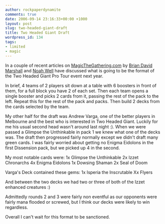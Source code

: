 ```yaml
---
author: rockpaperdynamite
comments: true
date: 2006-09-14 23:16:33+00:00 +1000
layout: post
slug: two-headed-giant-draft
title: Two Headed Giant Draft
wordpress_id: 134
tags:
- limited
- magic
---
```


In a couple of recent articles on [MagicTheGathering.com](http://MagicTheGathering.com) 
by [Brian David Marshall](http://www.wizards.com/default.asp?x=mtgcom/daily/bd243) 
and [Noah Well](http://www.wizards.com/default.asp?x=mtgcom/daily/nw20) have 
discussed what is going to be the format of the Two Headed Giant Pro Tour event 
next year.

In brief, 4 teams of 2 players sit down at a table with 6 boosters in front of 
them, for a full block you have 2 of each set. Then each team opens a single 
booster and picks 2 cards from it, passing the rest of the pack to the left. 
Repeat this for the rest of the pack and packs. Then build 2 decks from the 
cards selected by the team.

My other half for the draft was Andrew Varga, one of the better players in 
Melbourne and the best who is interested in Two Headed Giant. Luckily for me his 
usual second head wasn't around last night :). When we were passed a Glimpse the 
Unthinkable in pack 1 we knew what one of the decks was. The draft then 
progressed fairly normally except we didn't draft many green cards. I was fairly 
worried about getting no Enigma Eidolons in the first Dissension pack, but we 
picked up 4 in the second.

My most notable cards were:
1x Glimpse the Unthinkable
2x Izzet Chronarchs
4x Enigma Eidolons
1x Dowsing Shaman
2x Seal of Doom

Varga's Deck contained these gems:
1x Isperia the Inscrutable
Xx Flyers

And between the two decks we had two or three of both of the Izzet enhanced 
creatures :)

Admittedly rounds 2 and 3 were fairly non eventful as our opponents were fairly mana 
flooded or screwed, but I think our decks were likely to win regardless.

Overall I can't wait for this format to be sanctioned.
